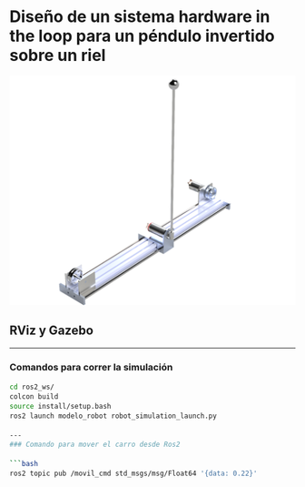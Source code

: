 # Diseño de un sistema hardware in the loop para un péndulo invertido sobre un riel
![Pendulo](https://github.com/Nava844/Dise-no-de-un-sistema-hardware-in-the-loop-para-un-p-endulo-invertido-sobre-un-riel/blob/main/ros2_ws/src/Renders/Pendulo%20de%20furuta.png)
## RViz y Gazebo

---
### Comandos para correr la simulación

```bash
cd ros2_ws/
colcon build
source install/setup.bash
ros2 launch modelo_robot robot_simulation_launch.py

---
### Comando para mover el carro desde Ros2

```bash
ros2 topic pub /movil_cmd std_msgs/msg/Float64 '{data: 0.22}'
